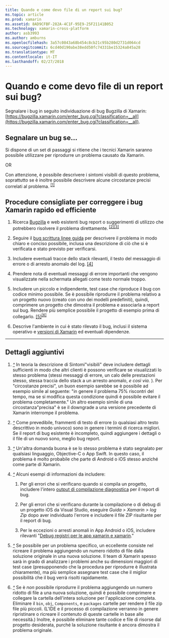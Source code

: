 ```yaml
---
title: Quando e come devo file di un report sui bug?
ms.topic: article
ms.prod: xamarin
ms.assetid: 8AD9CFBF-282A-4C1F-95E9-25F21141B052
ms.technology: xamarin-cross-platform
author: asb3993
ms.author: amburns
ms.openlocfilehash: 3a57c0843a68b454c8cb21c95b280d2731d064cd
ms.sourcegitcommit: 6cd40d190abe38edd50fc74331be15324a845a28
ms.translationtype: MT
ms.contentlocale: it-IT
ms.lasthandoff: 02/27/2018
---
```

# <a name="when-and-how-should-i-file-a-bug-report"></a>Quando e come devo file di un report sui bug?


Segnalare i bug in seguito individuazione di bug Bugzilla di Xamarin: [https://bugzilla.xamarin.com/enter_bug.cgi?classification=__all](https://bugzilla.xamarin.com/enter_bug.cgi?classification=__all).

## <a name="file-a-bug-if"></a>Segnalare un bug se...


Si dispone di un set di passaggi si ritiene che i tecnici Xamarin saranno possibile utilizzare per riprodurre un problema causato da Xamarin.

OR

Con attenzione, è possibile descrivere i sintomi visibili di questo problema, soprattutto se è inoltre possibile descrivere alcune circostanze precisi correlati al problema. <sup> [[1]](#note-1)</sup>


## <a name="best-practices-to-help-xamarin-address-bugs-quickly-and-efficiently"></a>Procedure consigliate per correggere i bug Xamarin rapido ed efficiente


1. <a name="ref-1" />Ricerca [Bugzilla](https://bugzilla.xamarin.com/query.cgi?format=specific&amp;bug_status=__all__) e web esistenti bug report o suggerimenti di utilizzo che potrebbero risolvere il problema direttamente.<sup> [[2]](#note-2)</sup><sup>[[3]](#note-3)</sup>

1. <a name="ref-2" />Seguire il [bug scrittura linee guida](https://bugzilla.xamarin.com/page.cgi?id=bug-writing.html) per descrivere il problema in modo chiaro e conciso possibile, inclusa una descrizione di ciò che si è verificata e stato previsto per verificarsi.

1. <a name="ref-3" />Includere eventuali tracce dello stack rilevanti, il testo del messaggio di errore o di arresto anomalo del log. <sup>[[4]](#note-4)</sup>

1. <a name="ref-4" />Prendere nota di eventuali messaggi di errore importanti che vengono visualizzate nella schermata allegati come testo normale troppo.

1. <a name="ref-5" />Includere un piccolo e indipendente, test case che riproduce il bug con codice minimo possibile.  Se è possibile riprodurre il problema relativo a un progetto nuovo (creato con uno dei modelli predefiniti), quindi, comprimere un progetto che dimostra il problema e associarla a report sul bug.  Rendere più semplice possibile il progetto di esempio prima di collegarlo. <sup> [[5]](#note-5)</sup><sup>[[6]](#note-6)</sup>

1. <a name="ref-6" />Descrive l'ambiente in cui è stato rilevato il bug, inclusi il sistema operativo e [versioni di Xamarin](~/cross-platform/troubleshooting/questions/version-logs.md) ed eventuali dipendenze.

---

## <a name="additional-details"></a>Dettagli aggiuntivi

1. <a name="note-1" />[*^*](#ref-1) In teoria la descrizione di Sintomi"visibili" deve includere dettagli sufficienti in modo che altri clienti è possono verificare se visualizzati lo stesso problema (stessi messaggi di errore, un calo delle prestazioni stesso, stessa traccia dello stack a un arresto anomalo, _e così via._ ). Per "circostanze precisi", un buon esempio sarebbe se è possibile ad esempio simile al seguente: "in genere il problema 75% riscontri del tempo, ma se si modifica questa condizione quindi è possibile evitare il problema completamente." Un altro esempio simile di una circostanza"precisa" è se il downgrade a una versione precedente di Xamarin interrompe il problema.

1. <a name="note-2" />[*^*](#ref-2) Come prevedibile, frammenti di testo di errore (o qualsiasi altro testo descrittivo in modo univoco) sono in genere i termini di ricerca migliori. Se il report di bug esistente è incompleto, quindi aggiungere i dettagli o il file di un nuovo sono, meglio bug report.

1. <a name="note-3" />[*^*](#ref-3) Un'altra domanda buona è se lo stesso problema è stato segnalato per qualsiasi linguaggio, Objective-C o App Swift. In questo caso, il problema è molto probabile che parte di Android o iOS stesso anziché come parte di Xamarin.

1. <a name="note-4" />[*^*](#ref-4) Alcuni esempi di informazioni da includere:

    1. Per gli errori che si verificano quando si compila un progetto, includere l'intero [output di compilazione diagnostica](~/android/troubleshooting/troubleshooting.md#Diagnostic_MSBuild_Output) per il report di bug.
    
    1. Per gli errori che si verificano durante la compilazione o di debug di un progetto iOS da Visual Studio, eseguire _Guida > Xamarin > log Zip_ dopo aver individuato l'errore e includere il file ZIP risultante per il report di bug.
    
    1. Per le eccezioni o arresti anomali in App Android o iOS, includere rilevanti "[Debug registri per le app xamarin e xamarin](~/cross-platform/troubleshooting/questions/version-logs.md#debug-logs-for-xamarin-apps)."

1. <a name="note-5" />[*^*](#ref-5) Se possibile per un problema specifico, un eccellente consiste nel ricreare il problema aggiungendo un numero ridotto di file dalla soluzione originale in una nuova soluzione. Il team di Xamarin spesso sarà in grado di analizzare i problemi anche su dimensioni maggiori di test case (presupponendo che la procedura per riprodurre è illustrata chiaramente), ma più semplice assegnare test case che il miglior possibilità che il bug verrà risolti rapidamente.


1. <a name="note-6" />[*^*](#ref-6) Se è _non_ possibile riprodurre il problema aggiungendo un numero ridotto di file a una nuova soluzione, quindi è possibile comprimere e collegare la cartella dell'intera soluzione per l'applicazione completa. Eliminare il `bin`, `obj`, `Components`, e `packages` cartelle per rendere il file zip file più piccoli. (L'IDE e il processo di compilazione verranno in genere ripristinare o ricreare il contenuto di queste cartelle in base alle necessità.) Inoltre, è possibile eliminare tante codice e file di risorse dal progetto desiderata, purché la soluzione risultante è ancora dimostra il problema originale.

